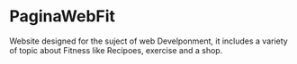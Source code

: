 # PaginaWebFit
Website designed for the suject of web Develponment, it includes a variety of topic about Fitness like Recipoes, exercise and a shop.
